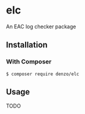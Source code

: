 # elc
An EAC log checker package

## Installation

### With Composer
```
$ composer require denzo/elc
```
## Usage

TODO